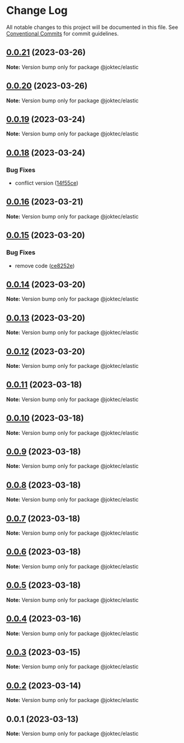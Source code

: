 # Change Log

All notable changes to this project will be documented in this file.
See [Conventional Commits](https://conventionalcommits.org) for commit guidelines.

## [0.0.21](https://github.com/joktec/joktec-monorepo/compare/@joktec/elastic@0.0.20...@joktec/elastic@0.0.21) (2023-03-26)

**Note:** Version bump only for package @joktec/elastic





## [0.0.20](https://github.com/joktec/joktec-monorepo/compare/@joktec/elastic@0.0.19...@joktec/elastic@0.0.20) (2023-03-26)

**Note:** Version bump only for package @joktec/elastic





## [0.0.19](https://github.com/joktec/joktec-monorepo/compare/@joktec/elastic@0.0.18...@joktec/elastic@0.0.19) (2023-03-24)

**Note:** Version bump only for package @joktec/elastic





## [0.0.18](https://github.com/joktec/joktec-monorepo/compare/@joktec/elastic@0.0.17...@joktec/elastic@0.0.18) (2023-03-24)


### Bug Fixes

* conflict version ([14f55ce](https://github.com/joktec/joktec-monorepo/commit/14f55ce15342ef6033c6af4f27bb16049632e529))





## [0.0.16](https://github.com/joktec/joktec-monorepo/compare/@joktec/elastic@0.0.15...@joktec/elastic@0.0.16) (2023-03-21)

**Note:** Version bump only for package @joktec/elastic





## [0.0.15](https://github.com/joktec/joktec-monorepo/compare/@joktec/elastic@0.0.14...@joktec/elastic@0.0.15) (2023-03-20)


### Bug Fixes

* remove code ([ce8252e](https://github.com/joktec/joktec-monorepo/commit/ce8252e3357e507895f3b683472c28e82fd60228))





## [0.0.14](https://github.com/joktec/joktec-monorepo/compare/@joktec/elastic@0.0.13...@joktec/elastic@0.0.14) (2023-03-20)

**Note:** Version bump only for package @joktec/elastic





## [0.0.13](https://github.com/joktec/joktec-monorepo/compare/@joktec/elastic@0.0.12...@joktec/elastic@0.0.13) (2023-03-20)

**Note:** Version bump only for package @joktec/elastic





## [0.0.12](https://github.com/joktec/joktec-monorepo/compare/@joktec/elastic@0.0.11...@joktec/elastic@0.0.12) (2023-03-20)

**Note:** Version bump only for package @joktec/elastic





## [0.0.11](https://github.com/joktec/joktec-monorepo/compare/@joktec/elastic@0.0.10...@joktec/elastic@0.0.11) (2023-03-18)

**Note:** Version bump only for package @joktec/elastic





## [0.0.10](https://github.com/joktec/joktec-monorepo/compare/@joktec/elastic@0.0.9...@joktec/elastic@0.0.10) (2023-03-18)

**Note:** Version bump only for package @joktec/elastic





## [0.0.9](https://github.com/joktec/joktec-monorepo/compare/@joktec/elastic@0.0.8...@joktec/elastic@0.0.9) (2023-03-18)

**Note:** Version bump only for package @joktec/elastic





## [0.0.8](https://github.com/joktec/joktec-monorepo/compare/@joktec/elastic@0.0.7...@joktec/elastic@0.0.8) (2023-03-18)

**Note:** Version bump only for package @joktec/elastic





## [0.0.7](https://github.com/joktec/joktec-monorepo/compare/@joktec/elastic@0.0.6...@joktec/elastic@0.0.7) (2023-03-18)

**Note:** Version bump only for package @joktec/elastic





## [0.0.6](https://github.com/joktec/joktec-monorepo/compare/@joktec/elastic@0.0.5...@joktec/elastic@0.0.6) (2023-03-18)

**Note:** Version bump only for package @joktec/elastic





## [0.0.5](https://github.com/joktec/joktec-monorepo/compare/@joktec/elastic@0.0.4...@joktec/elastic@0.0.5) (2023-03-18)

**Note:** Version bump only for package @joktec/elastic





## [0.0.4](https://github.com/joktec/joktec-monorepo/compare/@joktec/elastic@0.0.3...@joktec/elastic@0.0.4) (2023-03-16)

**Note:** Version bump only for package @joktec/elastic





## [0.0.3](https://github.com/joktec/joktec-monorepo/compare/@joktec/elastic@0.0.2...@joktec/elastic@0.0.3) (2023-03-15)

**Note:** Version bump only for package @joktec/elastic





## [0.0.2](https://github.com/joktec/joktec-monorepo/compare/@joktec/elastic@0.0.1...@joktec/elastic@0.0.2) (2023-03-14)

**Note:** Version bump only for package @joktec/elastic





## 0.0.1 (2023-03-13)

**Note:** Version bump only for package @joktec/elastic
